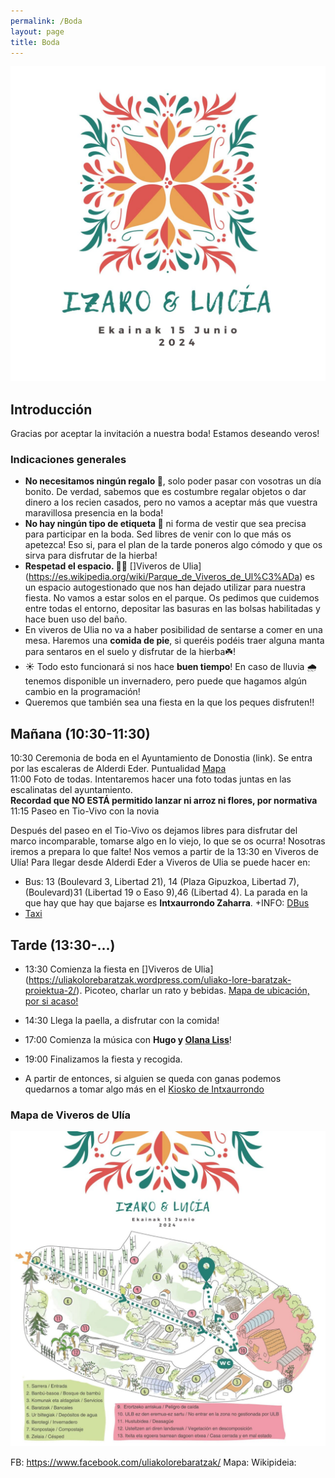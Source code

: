 ```yaml
---
permalink: /Boda
layout: page
title: Boda
---
```

![Logo](https://github.com/IzaroBlog/IzaroBlog.github.io/blob/main/_images/Ezkontza/ezkontza1.jpg?raw=true)

## Introducción
Gracias por aceptar la invitación a nuestra boda! Estamos deseando veros! 

### Indicaciones generales
- **No necesitamos ningún regalo 🎁**, solo poder pasar con vosotras un día bonito. De verdad, sabemos que es costumbre regalar objetos o dar dinero a los recien casados, pero no vamos a aceptar más que vuestra maravillosa presencia en la boda! 
- **No hay ningún tipo de etiqueta 🎩** ni forma de vestir que sea precisa para participar en la boda. Sed libres de venir con lo que más os apetezca! Eso si, para el plan de la tarde poneros algo cómodo y que os sirva para disfrutar de la hierba! 
- **Respetad el espacio. 🌳🚯** []Viveros de Ulia](https://es.wikipedia.org/wiki/Parque_de_Viveros_de_Ul%C3%ADa) es un espacio autogestionado que nos han dejado utilizar para nuestra fiesta. No vamos a estar solos en el parque. Os pedimos que cuidemos entre todas el entorno, depositar las basuras en las bolsas habilitadas y hace buen uso del baño. 
- En viveros de Ulia no va a haber posibilidad de sentarse a comer en una mesa. Haremos una **comida de pie**, si queréis podéis traer alguna manta para sentaros en el suelo y disfrutar de la hierba☘️! 
- ☀️ Todo esto funcionará si nos hace **buen tiempo**! En caso de lluvia 🌧 tenemos disponible un invernadero, pero puede que hagamos algún cambio en la programación! 
- Queremos que también sea una fiesta en la que los peques disfruten!!

## Mañana (10:30-11:30)
10:30 Ceremonia de boda en el Ayuntamiento de Donostia (link). Se entra por las escaleras de Alderdi Eder. Puntualidad [Mapa](https://www.openstreetmap.org/?mlat=43.32126&mlon=-1.98556#map=19/43.32126/-1.98556&layers=N)  
11:00 Foto de todas. Intentaremos hacer una foto todas juntas en las escalinatas del ayuntamiento.   
**Recordad que NO ESTÁ permitido lanzar ni arroz ni flores, por normativa**   
11:15 Paseo en Tio-Vivo con la novia  

Después del paseo en el Tio-Vivo os dejamos libres para disfrutar del marco incomparable, tomarse algo en lo viejo, lo que se os ocurra! Nosotras iremos a prepara lo que falte! Nos vemos a partir de la 13:30 en Viveros de Ulía!
Para llegar desde Alderdi Eder a Viveros de Ulia se puede hacer en:
- Bus: 13 (Boulevard 3, Libertad 21), 14 (Plaza Gipuzkoa, Libertad 7), (Boulevard)31 (Libertad 19 o Easo 9),46 (Libertad 4). La parada en la que hay que hay que bajarse es **Intxaurrondo Zaharra**. +INFO: [DBus](https://dbus.eus/)
- [Taxi](https://www.donostia.eus/ataria/es/web/info/taxia)  

## Tarde (13:30-...)

- 13:30 Comienza la fiesta en []Viveros de Ulia](https://uliakolorebaratzak.wordpress.com/uliako-lore-baratzak-proiektua-2/). Picoteo, charlar un rato y bebidas.  [Mapa de ubicación, por si acaso!](https://www.openstreetmap.org/?mlat=43.32221&mlon=-1.95368#map=19/43.32221/-1.95368&layers=N)
- 14:30 Llega la paella, a disfrutar con la comida!
- 17:00 Comienza la música con **Hugo y [Olana Liss](https://olanaliss.com/)**!  
- 19:00 Finalizamos la fiesta y recogida.  

- A partir de entonces, si alguien se queda con ganas podemos quedarnos a tomar algo más en el [Kiosko de Intxaurrondo](https://www.openstreetmap.org/?mlat=43.32005&mlon=-1.95124#map=19/43.32005/-1.95124&layers=N)



### Mapa de Viveros de Ulía
![mapa](https://github.com/IzaroBlog/IzaroBlog.github.io/blob/main/_images/Ezkontza/lorebaratza.jpg?raw=true)


FB: https://www.facebook.com/uliakolorebaratzak/
Mapa: 
Wikipideia: 

